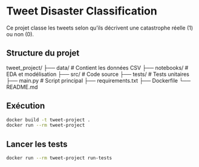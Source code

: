 # Tweet Disaster Classification

Ce projet classe les tweets selon qu’ils décrivent une catastrophe réelle (1) ou non (0).

## Structure du projet

tweet_project/
├── data/ # Contient les données CSV
├── notebooks/ # EDA et modélisation
├── src/ # Code source
├── tests/ # Tests unitaires
├── main.py # Script principal
├── requirements.txt
├── Dockerfile
└── README.md

## Exécution

```bash
docker build -t tweet-project .
docker run --rm tweet-project
```

## Lancer les tests
```bash
docker run --rm tweet-project run-tests
```

